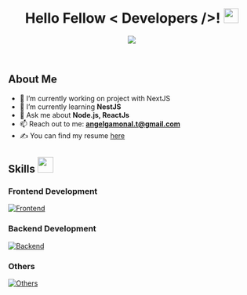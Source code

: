 <h1 align='center'> Hello Fellow < Developers />! <img src = "https://raw.githubusercontent.com/MartinHeinz/MartinHeinz/master/wave.gif" width = 30px> </h1>

<p align='center'>
  <a href="https://github.com/DenverCoder1/readme-typing-svg"><img src="https://readme-typing-svg.herokuapp.com?&font=IBM+Plex+Sans&color=abcdef&size=20&lines=Welcome+to+my+GitHub+Profile!;I'm+a+Software+Developer;I'm+a+Frontend+Developer" /></a>
</p>
<br/>

<h2>About Me</h2>

- 🔭 I’m currently working on project with NextJS
- 🌱 I’m currently learning **NestJS**
- 💬 Ask me about **Node.js, ReactJs**
- 📫 Reach out to me: **angelgamonal.t@gmail.com**
- ✍ You can find my resume [here](https://drive.google.com/file/d/1R5DQrofCjExObfI_1_N1WoKdwP8KEFeK/view?usp=sharing)

<h2> Skills <img src = "https://media2.giphy.com/media/QssGEmpkyEOhBCb7e1/giphy.gif?cid=ecf05e47a0n3gi1bfqntqmob8g9aid1oyj2wr3ds3mg700bl&rid=giphy.gif" width = 32px> </h2>

<h3>Frontend Development</h3>

[![Frontend](https://skillicons.dev/icons?i=html,css,sass,js,ts,react,nextjs,astro,tailwind&perline=5)](https://skillicons.dev)

<h3>Backend Development</h3>

[![Backend](https://skillicons.dev/icons?i=js,ts,nodejs,express)](https://skillicons.dev)

<h3>Others</h3>

[![Others](https://skillicons.dev/icons?i=figma,powershell,git,vercel,firebase,mongo,mysql&perline=4)](https://skillicons.dev)


<!--
**Angelgamonal/angelgamonal** is a ✨ _special_ ✨ repository because its `README.md` (this file) appears on your GitHub profile.

Here are some ideas to get you started:

- 🔭 I’m currently working on ...
- 🌱 I’m currently learning ...
- 👯 I’m looking to collaborate on ...
- 🤔 I’m looking for help with ...
- 💬 Ask me about ...
- 📫 How to reach me: ...
- 😄 Pronouns: ...
- ⚡ Fun fact: ...
-->
